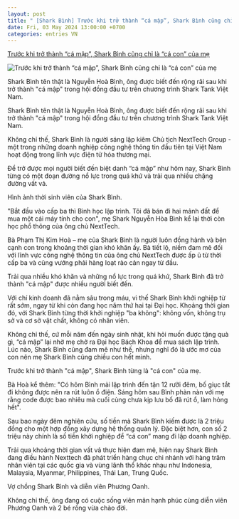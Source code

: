 ```yaml
---
layout: post
title: " [Shark Bình] Trước khi trở thành “cá mập”, Shark Bình cũng chỉ là “cá con” của mẹ"
date: Fri, 03 May 2024 13:00:00 +0700
categories: entries VN
---
```

[Trước khi trở thành “cá mập”, Shark Bình cũng chỉ là “cá con” của mẹ](https://www.saostar.vn/sao-hoc-duong/truoc-khi-tro-thanh-ca-map-shark-binh-cung-chi-la-ca-con-cua-me-202405030926109081.html)

![Trước khi trở thành “cá mập”, Shark Bình cũng chỉ là “cá con” của mẹ](https://ss-images.saostar.vn/fb1200png_2/2024/5/3/pc/1714703170908/023mbovejz1-prrtxoym9f2-cl5js3za2u3.jpg/fbsscover.png)

Shark Bình tên thật là Nguyễn Hoà Bình, ông được biết đến rộng rãi sau khi trở thành "cá mập" trong hội đồng đầu tư trên chương trình Shark Tank Việt Nam.

Shark Bình tên thật là Nguyễn Hoà Bình, ông được biết đến rộng rãi sau khi trở thành "cá mập" trong hội đồng đầu tư trên chương trình Shark Tank Việt Nam.

Không chỉ thế, Shark Bình là người sáng lập kiêm Chủ tịch NextTech Group - một trong những doanh nghiệp công nghệ thông tin đầu tiên tại Việt Nam hoạt động trong lĩnh vực điện tử hóa thương mại.

Để trở được mọi người biết đến biệt danh “cá mập” như hôm nay, Shark Bình từng có một đoạn đường nổ lực trong quá khứ và trải qua nhiều chặng đường vất vả.

Hình ảnh thời sinh viên của Shark Bình.

"Bắt đầu vào cấp ba thì Bình học lập trình. Tôi đã bán đi hai mảnh đất để mua một cái máy tính cho con", mẹ Shark Nguyễn Hòa Bình kể lại thời còn học phổ thông của ông chủ NextTech.

Bà Phạm Thị Kim Hoà – mẹ của Shark Bình là người luôn đồng hành và bên cạnh con trong khoảng thời gian khó khăn ấy. Bà tiết lộ, niềm đam mê đối với lĩnh vực công nghệ thông tin của ông chủ NextTech được ấp ủ từ thời cấp ba và cũng vướng phải hàng loạt rào cản ngay từ đầu.

Trải qua nhiều khó khăn và những nổ lực trong quá khứ, Shark Bình đã trở thành "cá mập" được nhiều người biết đến.

Với chí kinh doanh đã nằm sâu trong máu, vì thế Shark Bình khởi nghiệp từ rất sớm, ngay từ khi còn đang học năm thứ hai tại Đại học. Khoảng thời gian đó, với Shark Bình từng thời khởi nghiệp "ba không": không vốn, không trụ sở và cơ sở vật chất, không có nhân viên.

Không chỉ thế, cứ mỗi năm đến ngày sinh nhật, khi hỏi muốn được tặng quà gì, “cá mập” lại nhờ mẹ chở ra Đại học Bách Khoa để mua sách lập trình. Lúc nào, Shark Bình cũng đam mê như thế, nhưng nghĩ đó là ước mơ của con nên mẹ Shark Bình cũng chiều con hết mình.

Trước khi trở thành "cá mập", Shark Bình từng là "cá con" của mẹ.

Bà Hoà kể thêm: "Có hôm Bình mải lập trình đến tận 12 rưỡi đêm, bố giục tắt đi không được nên ra rút luôn ổ điện. Sáng hôm sau Bình phàn nàn với mẹ rằng code được bao nhiêu mà cuối cùng chưa kịp lưu bố đã rút ổ, làm hỏng hết".

Sau bao ngày đêm nghiên cứu, số tiền mà Shark Bình kiếm được là 2 triệu đồng cho một hợp đồng xây dựng hệ thống quản lý. Đặc biệt hơn, con số 2 triệu này chính là số tiền khởi nghiệp để “cá con” mang đi lập doanh nghiệp.

Trải qua khoảng thời gian vất vả thực hiện đam mê, hiện nay Shark Bình đang điều hành Nexttech đã phát triển hàng chục chi nhánh với hàng trăm nhân viên tại các quốc gia và vùng lãnh thổ khác nhau như Indonesia, Malaysia, Myanmar, Philippines, Thái Lan, Trung Quốc.

Vợ chồng Shark Bình và diễn viên Phương Oanh.

Không chỉ thế, ông đang có cuộc sống viên mãn hạnh phúc cùng diễn viên Phương Oanh và 2 bé rồng vừa chào đời.


